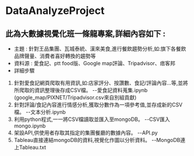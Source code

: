 # DataAnalyzeProject
## 此為大數據視覺化班一條龍專案,詳細內容如下 : 
- 主題 : 針對王品集團、瓦城泰統、漢來美食,進行餐飲趨勢分析,如:旗下各餐飲品牌聲量、消費者喜好轉換的趨勢等
- 資料源 : 愛食記、ptt food版、Google map評論、Tripadvisor、痞客邦
- 詳細步驟
1. 針對愛食記網頁爬取有用資訊,如:店家評分、按讚數、食記/評論內容...等,並將所爬取的資訊整理後存成CSV檔。    --愛食記資料蒐集.ipynb
   (google_map/PIXNET/Tripadvisor.csv來自別組貢獻)
2. 針對評論/食記內容進行情感分析,獲取分數作為一項參考值,並存成新的CSV檔。    --文本分析.ipynb
3. 利用python程式,一一將CSV檔讀取並匯入至mongoDB。    --CSV匯入mongo.ipynb
4. 架設API,供使用者存取其指定的集團餐廳的數據內容。    --API.py
5. Tableau直接連結mongoDB的資料,視覺化作圖以分析資料。    --MongoDB連上Tableau.txt
